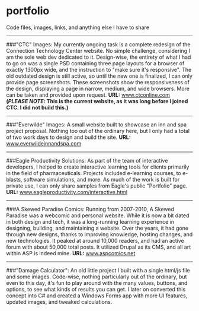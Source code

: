 # portfolio
Code files, images, links, and anything else I have to share

---

###"CTC" Images:
	My currently ongoing task is a complete redesign of the Connection Technology Center website. No simple challenge, considering I am the sole web dev dedicated to it. Design-wise, the entirety of what I had to go on was a single PSD containing three page layouts for a browser of exactly 1300px wide, and the instruction to "make sure it's responsive". The old outdated design is still active, so until the new one is finalized, I can only provide page screenshots. These screenshots show the responsiveness of the design, displaying a page in narrow, medium, and wide browsers. More can be taken and provided upon request.
__URL:__ www.ctconline.com __(*PLEASE NOTE:* This is the current website, as it was long before I joined CTC. I did not build this.)__

---

###"Everwilde" Images:
	A small website built to showcase an inn and spa project proposal. Nothing too out of the ordinary here, but I only had a total of two work days to design and build the site. 
__URL:__ www.everwildeinnandspa.com

---

###Eagle Productivity Solutions:
	As part of the team of interactive developers, I helped to create interactive learning tools for clients primarily in the field of pharmaceuticals. Projects included e-learning courses, to e-blasts, software simulations, and more. As much of the work is built for private use, I can only share samples from Eagle's public "Portfolio" page. 
__URL:__ www.eagleproductivity.com/interactive.html

---

###A Skewed Paradise Comics:
	Running from 2007-2010, A Skewed Paradise was a webcomic and personal website. While it is now a bit dated in both design and tech, it was a long-running learning experience in designing, building, and maintaining a website. Over the years, it had gone through new designs, thanks to improving knowledge, hosting changes, and new technologies. It peaked at around 10,000 readers, and had an active forum with about 50,000 total posts. It utilized Drupal as its CMS, and all art within ASP is indeed mine.
__URL:__ www.aspcomics.net

---

###"Damage Calculator":
	An old little project I built with a single html/js file and some images. Code-wise, nothing particularly out of the ordinary, but even to this day, it's fun to play around with the many values, buttons, and options, to see what kinds of results you can get. I later on converted this concept into C# and created a Windows Forms app with more UI features, updated images, and tweaked calculations.
